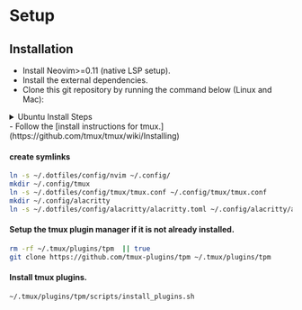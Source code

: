 # Setup

## Installation

- Install Neovim>=0.11 (native LSP setup).
- Install the external dependencies.
- Clone this git repository by running the command below (Linux and Mac):
<details><summary>Ubuntu Install Steps</summary>

```sh
sudo apt-get install neovim
sudo apt update
sudo apt install make gcc ripgrep unzip git xclip tmux
git clone https://github.com/HieuDao-code/kickstart.nvim.git "${XDG_CONFIG_HOME:-$HOME/.config}"/nvim
```

</details>
- Follow the [install instructions for tmux.](https://github.com/tmux/tmux/wiki/Installing)

#### create symlinks

```sh
ln -s ~/.dotfiles/config/nvim ~/.config/
mkdir ~/.config/tmux
ln -s ~/.dotfiles/config/tmux/tmux.conf ~/.config/tmux/tmux.conf
mkdir ~/.config/alacritty
ln -s ~/.dotfiles/config/alacritty/alacritty.toml ~/.config/alacritty/alacritty.toml
```

#### Setup the tmux plugin manager if it is not already installed.

```sh
rm -rf ~/.tmux/plugins/tpm  || true
git clone https://github.com/tmux-plugins/tpm ~/.tmux/plugins/tpm
```

#### Install tmux plugins.

```sh
~/.tmux/plugins/tpm/scripts/install_plugins.sh
```
